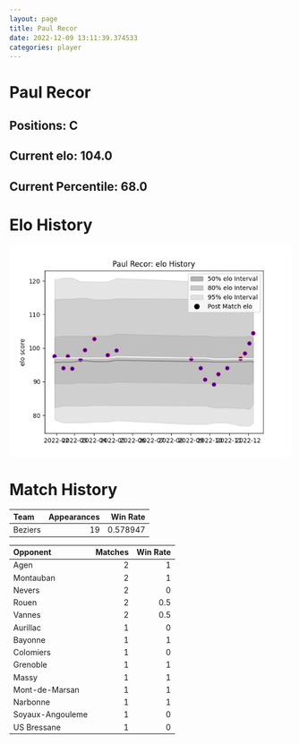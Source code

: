 ```yaml
---  
layout: page  
title: Paul Recor  
date: 2022-12-09 13:11:39.374533  
categories: player  
---
```

# Paul Recor

## Positions: C

## Current elo: 104.0

## Current Percentile: 68.0

# Elo History


![elo history](history_PaulRecor.png)
# Match History


| Team    |   Appearances |   Win Rate |
|:--------|--------------:|-----------:|
| Beziers |            19 |   0.578947 |

| Opponent         |   Matches |   Win Rate |
|:-----------------|----------:|-----------:|
| Agen             |         2 |        1   |
| Montauban        |         2 |        1   |
| Nevers           |         2 |        0   |
| Rouen            |         2 |        0.5 |
| Vannes           |         2 |        0.5 |
| Aurillac         |         1 |        0   |
| Bayonne          |         1 |        1   |
| Colomiers        |         1 |        0   |
| Grenoble         |         1 |        1   |
| Massy            |         1 |        1   |
| Mont-de-Marsan   |         1 |        1   |
| Narbonne         |         1 |        1   |
| Soyaux-Angouleme |         1 |        0   |
| US Bressane      |         1 |        0   |